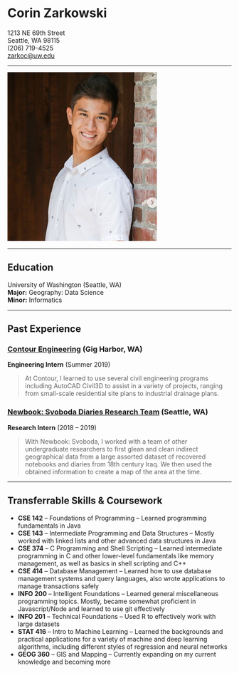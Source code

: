 
# Corin Zarkowski

1213 NE 69th Street  
Seattle, WA 98115  
(206) 719-4525  
zarkoc@uw.edu  

---

![me](images/me.png)  

---

## Education

University of Washington (Seattle, WA)  
**Major:** Geography: Data Science  
**Minor:** Informatics

---

## Past Experience

### [Contour Engineering](http://www.contourengineeringinc.com/) (Gig Harbor, WA)

**Engineering Intern** (Summer 2019)  
> At Contour, I learned to use several civil engineering programs including AutoCAD Civil3D to assist in a variety of projects, ranging from small-scale residential site plans to industrial drainage plans.
  
### [Newbook: Svoboda Diaries Research Team](https://www.svobodadiariesproject.org/) (Seattle, WA)

**Research Intern** (2018 – 2019)  
> With Newbook: Svoboda, I worked with a team of other undergraduate researchers to first glean and clean indirect geographical data from a large assorted dataset of recovered notebooks and diaries from 18th century Iraq. We then used the obtained information to create a map of the area at the time.

---

## Transferrable Skills & Coursework

- **CSE 142** – Foundations of Programming – Learned programming fundamentals in Java  
- **CSE 143** – Intermediate Programming and Data Structures – Mostly worked with linked lists and other advanced data structures in Java  
- **CSE 374** – C Programming and Shell Scripting – Learned intermediate programming in C and other lower-level fundamentals like memory management, as well as basics in shell scripting and C++  
- **CSE 414** – Database Management – Learned how to use database management systems and query languages, also wrote applications to manage transactions safely  
- **INFO 200** – Intelligent Foundations – Learned general miscellaneous programming topics. Mostly, became somewhat proficient in Javascript/Node and learned to use git effectively  
- **INFO 201** – Technical Foundations – Used R to effectively work with large datasets  
- **STAT 416** – Intro to Machine Learning – Learned the backgrounds and practical applications for a variety of machine and deep learning algorithms, including different styles of regression and neural networks  
- **GEOG 360**  – GIS and Mapping – Currently expanding on my current knowledge and becoming more  
